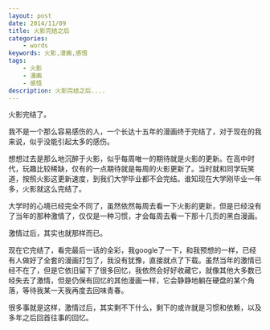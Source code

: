 ```yaml
---
layout: post
date: 2014/11/09
title: 火影完结之后
categories: 
    - words
keywords: 火影,漫画,感悟
tags: 
    - 火影
    - 漫画
    - 感悟
description: 火影完结之后....
---
```


火影完结了。

我不是一个那么容易感伤的人，一个长达十五年的漫画终于完结了，对于现在的我来说，似乎没能引起太多的感伤。

想想过去是那么地沉醉于火影，似乎每周唯一的期待就是火影的更新。在高中时代，玩趣比较稀缺，仅有的一点期待就是每周的火影更新了。当时就和同学玩笑道，按照火影这更新速度，到我们大学毕业都不会完结。谁知现在大学刚毕业一年多，火影就这么完结了。

大学时的心境已经完全不同了，虽然依然每周去看一下火影的更新，但是已经没有了当年的那种激情了，仅仅是一种习惯，才会每周去看一下那十几页的黑白漫画。

激情过后，其实也就那样而已。

现在它完结了，看完最后一话的全彩，我google了一下，和我预想的一样，已经有人做好了全套的漫画打包了，我没有犹豫，直接就点了下载。虽然当年的激情已经不在了，但是它依旧留下了很多回忆，我依然会好好收藏它，就像其他大多数已经失去了激情，但是仍保有回忆的其他漫画一样，它会静静地躺在硬盘的某个角落，等待我某一天我再度去回味青春。

很多事就是这样，激情过后，其实剩不下什么，剩下的或许就是习惯和依赖，以及多年之后回首往事的回忆。


